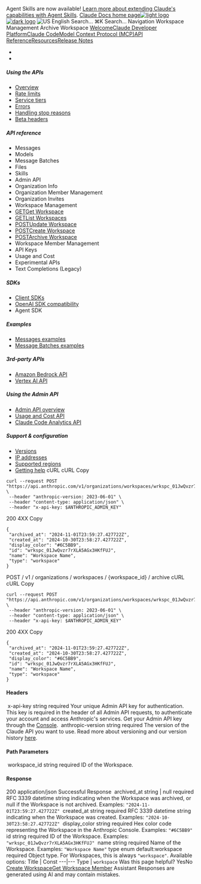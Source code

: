Agent Skills are now available! [Learn more about extending Claude's capabilities with Agent Skills](/en/docs/agents-and-tools/agent-skills/overview).
[Claude Docs home page![light logo](https://mintcdn.com/anthropic-claude-docs/DcI2Ybid7ZEnFaf0/logo/light.svg?fit=max&auto=format&n=DcI2Ybid7ZEnFaf0&q=85&s=c877c45432515ee69194cb19e9f983a2)![dark logo](https://mintcdn.com/anthropic-claude-docs/DcI2Ybid7ZEnFaf0/logo/dark.svg?fit=max&auto=format&n=DcI2Ybid7ZEnFaf0&q=85&s=f5bb877be0cb3cba86cf6d7c88185216)](/)
![US](https://d3gk2c5xim1je2.cloudfront.net/flags/US.svg)
English
Search...
⌘K
Search...
Navigation
Workspace Management
Archive Workspace
[Welcome](/en/home)[Claude Developer Platform](/en/docs/intro)[Claude Code](/en/docs/claude-code/overview)[Model Context Protocol (MCP)](/en/docs/mcp)[API Reference](/en/api/messages)[Resources](/en/resources/overview)[Release Notes](/en/release-notes/overview)
* [](/en/docs/intro)
* [](/en/api/overview)
##### Using the APIs
 * [Overview](/en/api/overview)
 * [Rate limits](/en/api/rate-limits)
 * [Service tiers](/en/api/service-tiers)
 * [Errors](/en/api/errors)
 * [Handling stop reasons](/en/api/handling-stop-reasons)
 * [Beta headers](/en/api/beta-headers)
##### API reference
 * Messages
 * Models
 * Message Batches
 * Files
 * Skills
 * Admin API
 * Organization Info
 * Organization Member Management
 * Organization Invites
 * Workspace Management
 * [GETGet Workspace](/en/api/admin-api/workspaces/get-workspace)
 * [GETList Workspaces](/en/api/admin-api/workspaces/list-workspaces)
 * [POSTUpdate Workspace](/en/api/admin-api/workspaces/update-workspace)
 * [POSTCreate Workspace](/en/api/admin-api/workspaces/create-workspace)
 * [POSTArchive Workspace](/en/api/admin-api/workspaces/archive-workspace)
 * Workspace Member Management
 * API Keys
 * Usage and Cost
 * Experimental APIs
 * Text Completions (Legacy)
##### SDKs
 * [Client SDKs](/en/api/client-sdks)
 * [OpenAI SDK compatibility](/en/api/openai-sdk)
 * Agent SDK
##### Examples
 * [Messages examples](/en/api/messages-examples)
 * [Message Batches examples](/en/api/messages-batch-examples)
##### 3rd-party APIs
 * [Amazon Bedrock API](/en/api/claude-on-amazon-bedrock)
 * [Vertex AI API](/en/api/claude-on-vertex-ai)
##### Using the Admin API
 * [Admin API overview](/en/api/administration-api)
 * [Usage and Cost API](/en/api/usage-cost-api)
 * [Claude Code Analytics API](/en/api/claude-code-analytics-api)
##### Support & configuration
 * [Versions](/en/api/versioning)
 * [IP addresses](/en/api/ip-addresses)
 * [Supported regions](/en/api/supported-regions)
 * [Getting help](/en/api/getting-help)
cURL
cURL
Copy
```
curl --request POST "https://api.anthropic.com/v1/organizations/workspaces/wrkspc_01JwQvzr7rXLA5AGx3HKfFUJ/archive" \
 --header "anthropic-version: 2023-06-01" \
 --header "content-type: application/json" \
 --header "x-api-key: $ANTHROPIC_ADMIN_KEY"
```
200
4XX
Copy
```
{
 "archived_at": "2024-11-01T23:59:27.427722Z",
 "created_at": "2024-10-30T23:58:27.427722Z",
 "display_color": "#6C5BB9",
 "id": "wrkspc_01JwQvzr7rXLA5AGx3HKfFUJ",
 "name": "Workspace Name",
 "type": "workspace"
}
```
POST
/
v1
/
organizations
/
workspaces
/
{workspace_id}
/
archive
cURL
cURL
Copy
```
curl --request POST "https://api.anthropic.com/v1/organizations/workspaces/wrkspc_01JwQvzr7rXLA5AGx3HKfFUJ/archive" \
 --header "anthropic-version: 2023-06-01" \
 --header "content-type: application/json" \
 --header "x-api-key: $ANTHROPIC_ADMIN_KEY"
```
200
4XX
Copy
```
{
 "archived_at": "2024-11-01T23:59:27.427722Z",
 "created_at": "2024-10-30T23:58:27.427722Z",
 "display_color": "#6C5BB9",
 "id": "wrkspc_01JwQvzr7rXLA5AGx3HKfFUJ",
 "name": "Workspace Name",
 "type": "workspace"
}
```
#### Headers
[​](#parameter-x-api-key)
x-api-key
string
required
Your unique Admin API key for authentication.
This key is required in the header of all Admin API requests, to authenticate your account and access Anthropic's services. Get your Admin API key through the [Console](https://console.anthropic.com/settings/admin-keys).
[​](#parameter-anthropic-version)
anthropic-version
string
required
The version of the Claude API you want to use.
Read more about versioning and our version history [here](https://docs.claude.com/en/api/versioning).
#### Path Parameters
[​](#parameter-workspace-id)
workspace_id
string
required
ID of the Workspace.
#### Response
200
application/json
Successful Response
[​](#response-archived-at)
archived_at
string<date-time> | null
required
RFC 3339 datetime string indicating when the Workspace was archived, or null if the Workspace is not archived.
Examples:
`"2024-11-01T23:59:27.427722Z"`
[​](#response-created-at)
created_at
string<date-time>
required
RFC 3339 datetime string indicating when the Workspace was created.
Examples:
`"2024-10-30T23:58:27.427722Z"`
[​](#response-display-color)
display_color
string
required
Hex color code representing the Workspace in the Anthropic Console.
Examples:
`"#6C5BB9"`
[​](#response-id)
id
string
required
ID of the Workspace.
Examples:
`"wrkspc_01JwQvzr7rXLA5AGx3HKfFUJ"`
[​](#response-name)
name
string
required
Name of the Workspace.
Examples:
`"Workspace Name"`
[​](#response-type)
type
enum<string>
default:workspace
required
Object type.
For Workspaces, this is always `"workspace"`.
Available options: Title | Const 
---|--- 
Type | `workspace` 
Was this page helpful?
YesNo
[Create Workspace](/en/api/admin-api/workspaces/create-workspace)[Get Workspace Member](/en/api/admin-api/workspace_members/get-workspace-member)
Assistant
Responses are generated using AI and may contain mistakes.